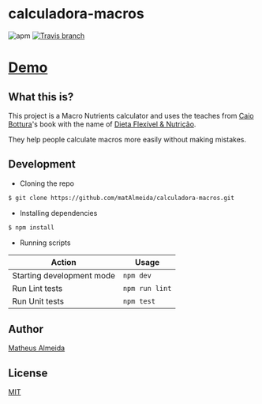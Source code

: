 # calculadora-macros

![apm](https://img.shields.io/apm/l/vim-mode.svg?style=for-the-badge) [![Travis branch](https://img.shields.io/travis/matAlmeida/calculadora-macros/master.svg?style=for-the-badge)](https://travis-ci.org/matAlmeida/calculadora-macros)

# [Demo](https://macros-calculator.herokuapp.com/)

## What this is?

This project is a Macro Nutrients calculator and uses the teaches from [Caio Bottura](https://www.facebook.com/caio.bottura)'s book with the name of [Dieta Flexível & Nutrição](https://coisasdeatleta.com/livros/).

They help people calculate macros more easily without making mistakes.

## Development

* Cloning the repo

```bash
$ git clone https://github.com/matAlmeida/calculadora-macros.git
```

* Installing dependencies

```bash
$ npm install
```

* Running scripts

| Action                    | Usage     |
| ------------------------- | --------- |
| Starting development mode | `npm dev` |
| Run Lint tests            | `npm run lint`|
| Run Unit tests            | `npm test`|

## Author

[Matheus Almeida](https://twitter.com/mat_almeida)

## License

[MIT](https://github.com/matAlmeida/calculadora-macros/blob/master/LICENSE)
